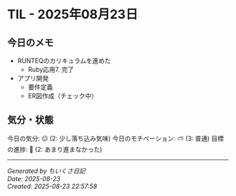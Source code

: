 # TIL - 2025年08月23日

## 今日のメモ
 - RUNTEQのカリキュラムを進めた
	 - Ruby応用7. 完了
 - アプリ開発
	 - 要件定義
	 - ER図作成（チェック中）

## 気分・状態
今日の気分: 😐 (2: 少し落ち込み気味)
今日のモチベーション: ⛅ (3: 普通)
目標の進捗: 🌰 (2: あまり進まなかった)

---
*Generated by ちいくさ日記*  
*Date: 2025-08-23*  
*Created: 2025-08-23 22:57:58*
